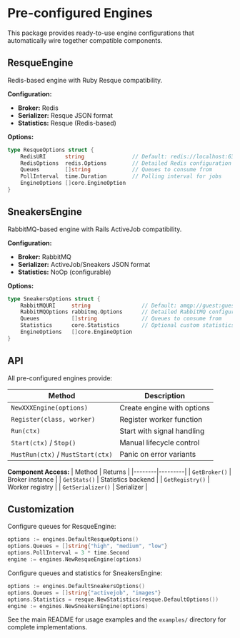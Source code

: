 # Pre-configured Engines

This package provides ready-to-use engine configurations that automatically wire together compatible components.

## ResqueEngine

Redis-based engine with Ruby Resque compatibility.

**Configuration:**
- **Broker:** Redis 
- **Serializer:** Resque JSON format
- **Statistics:** Resque (Redis-based)

**Options:**
```go
type ResqueOptions struct {
    RedisURI      string               // Default: redis://localhost:6379/
    RedisOptions  redis.Options        // Detailed Redis configuration
    Queues        []string             // Queues to consume from
    PollInterval  time.Duration        // Polling interval for jobs
    EngineOptions []core.EngineOption
}
```

## SneakersEngine

RabbitMQ-based engine with Rails ActiveJob compatibility.

**Configuration:**
- **Broker:** RabbitMQ
- **Serializer:** ActiveJob/Sneakers JSON format
- **Statistics:** NoOp (configurable)

**Options:**
```go
type SneakersOptions struct {
    RabbitMQURI     string                // Default: amqp://guest:guest@localhost:5672/
    RabbitMQOptions rabbitmq.Options      // Detailed RabbitMQ configuration
    Queues          []string              // Queues to consume from
    Statistics      core.Statistics       // Optional custom statistics
    EngineOptions   []core.EngineOption
}
```

## API

All pre-configured engines provide:

| Method | Description |
|--------|-------------|
| `NewXXXEngine(options)` | Create engine with options |
| `Register(class, worker)` | Register worker function |
| `Run(ctx)` | Start with signal handling |
| `Start(ctx)` / `Stop()` | Manual lifecycle control |
| `MustRun(ctx)` / `MustStart(ctx)` | Panic on error variants |

**Component Access:**
| Method | Returns |
|--------|---------|
| `GetBroker()` | Broker instance |
| `GetStats()` | Statistics backend |
| `GetRegistry()` | Worker registry |
| `GetSerializer()` | Serializer |

## Customization

Configure queues for ResqueEngine:
```go
options := engines.DefaultResqueOptions()
options.Queues = []string{"high", "medium", "low"}
options.PollInterval = 3 * time.Second
engine := engines.NewResqueEngine(options)
```

Configure queues and statistics for SneakersEngine:
```go
options := engines.DefaultSneakersOptions()
options.Queues = []string{"activejob", "images"}
options.Statistics = resque.NewStatistics(resque.DefaultOptions())
engine := engines.NewSneakersEngine(options)
```

See the main README for usage examples and the `examples/` directory for complete implementations. 